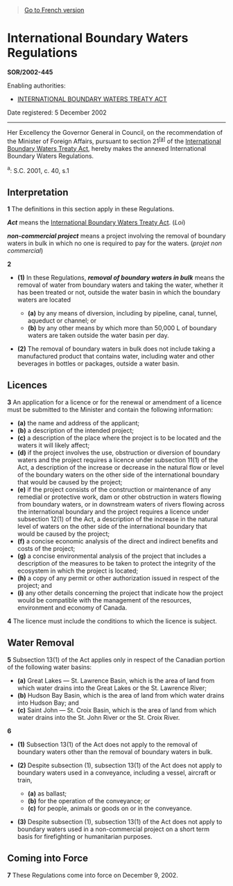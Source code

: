 > [Go to French version](/fr/Règlements/Décrets,%20ordonnances%20et%20règlements%20statutaires/2002/445.md)

# International Boundary Waters Regulations

**SOR/2002-445**

Enabling authorities: 
- [INTERNATIONAL BOUNDARY WATERS TREATY ACT](/en/Acts/Revised%20Statutes%20of%20Canada/I/I-17.md)

Date registered: 5 December 2002

----------

Her Excellency the Governor General in Council, on the recommendation of the Minister of Foreign Affairs, pursuant to section 21<sup><a href='#fn_SOR-2002-445_e_hq_5888'>[a]</a></sup> of the [International Boundary Waters Treaty Act](/en/Acts/Revised%20Statutes%20of%20Canada/I/I-17.md), hereby makes the annexed International Boundary Waters Regulations.

<a name='fn_SOR-2002-445_e_hq_5888'><sup>a</sup></a>: S.C. 2001, c. 40, s.1<br />




## Interpretation


**1** The definitions in this section apply in these Regulations.

***Act*** means the [International Boundary Waters Treaty Act](/en/Acts/Revised%20Statutes%20of%20Canada/I/I-17.md). (*Loi*)

***non-commercial project*** means a project involving the removal of boundary waters in bulk in which no one is required to pay for the waters. (*projet non commercial*)



**2** 

- **(1)** In these Regulations, ***removal of boundary waters in bulk*** means the removal of water from boundary waters and taking the water, whether it has been treated or not, outside the water basin in which the boundary waters are located
	- **(a)** by any means of diversion, including by pipeline, canal, tunnel, aqueduct or channel; or
	- **(b)** by any other means by which more than 50,000 L of boundary waters are taken outside the water basin per day.

- **(2)** The removal of boundary waters in bulk does not include taking a manufactured product that contains water, including water and other beverages in bottles or packages, outside a water basin.




## Licences


**3** An application for a licence or for the renewal or amendment of a licence must be submitted to the Minister and contain the following information:
- **(a)** the name and address of the applicant;
- **(b)** a description of the intended project;
- **(c)** a description of the place where the project is to be located and the waters it will likely affect;
- **(d)** if the project involves the use, obstruction or diversion of boundary waters and the project requires a licence under subsection 11(1) of the Act, a description of the increase or decrease in the natural flow or level of the boundary waters on the other side of the international boundary that would be caused by the project;
- **(e)** if the project consists of the construction or maintenance of any remedial or protective work, dam or other obstruction in waters flowing from boundary waters, or in downstream waters of rivers flowing across the international boundary and the project requires a licence under subsection 12(1) of the Act, a description of the increase in the natural level of waters on the other side of the international boundary that would be caused by the project;
- **(f)** a concise economic analysis of the direct and indirect benefits and costs of the project;
- **(g)** a concise environmental analysis of the project that includes a description of the measures to be taken to protect the integrity of the ecosystem in which the project is located;
- **(h)** a copy of any permit or other authorization issued in respect of the project; and
- **(i)** any other details concerning the project that indicate how the project would be compatible with the management of the resources, environment and economy of Canada.



**4** The licence must include the conditions to which the licence is subject.




## Water Removal


**5** Subsection 13(1) of the Act applies only in respect of the Canadian portion of the following water basins:
- **(a)** Great Lakes — St. Lawrence Basin, which is the area of land from which water drains into the Great Lakes or the St. Lawrence River;
- **(b)** Hudson Bay Basin, which is the area of land from which water drains into Hudson Bay; and
- **(c)** Saint John — St. Croix Basin, which is the area of land from which water drains into the St. John River or the St. Croix River.



**6** 

- **(1)** Subsection 13(1) of the Act does not apply to the removal of boundary waters other than the removal of boundary waters in bulk.

- **(2)** Despite subsection (1), subsection 13(1) of the Act does not apply to boundary waters used in a conveyance, including a vessel, aircraft or train,
	- **(a)** as ballast;
	- **(b)** for the operation of the conveyance; or
	- **(c)** for people, animals or goods on or in the conveyance.

- **(3)** Despite subsection (1), subsection 13(1) of the Act does not apply to boundary waters used in a non-commercial project on a short term basis for firefighting or humanitarian purposes.




## Coming into Force


**7** These Regulations come into force on December 9, 2002.


